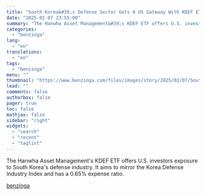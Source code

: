 ```yaml
---
title: "South Korea&#39;s Defense Sector Gets A US Gateway With KDEF ETF (UPDATED)"
date: "2025-02-07 23:55:00"
summary: "The Hanwha Asset Management&#39;s KDEF ETF offers U.S. investors exposure to South Korea&#39;s defense industry. It aims to mirror the Korea Defense Industry Index and has a 0.65% expense ratio."
categories:
  - "benzinga"
lang:
  - "en"
translations:
  - "en"
tags:
  - "benzinga"
menu: ""
thumbnail: "https://www.benzinga.com/files/images/story/2025/02/07/South-Korea-Flag-With-Stock-Market-Finan.jpeg"
lead: ""
comments: false
authorbox: false
pager: true
toc: false
mathjax: false
sidebar: "right"
widgets:
  - "search"
  - "recent"
  - "taglist"
---
```


The Hanwha Asset Management's KDEF ETF offers U.S. investors exposure to South Korea's defense industry. It aims to mirror the Korea Defense Industry Index and has a 0.65% expense ratio.

[benzinga](https://www.benzinga.com/etfs/new-etfs/25/02/43560112/south-koreas-defense-sector-gets-a-us-gateway-with-kdef-etf)
